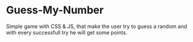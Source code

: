 # Guess-My-Number
Simple game with CSS &amp; JS, that make the user try to guess a random and with every successfull try he will get some points.
